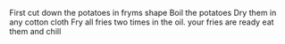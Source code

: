 First cut down the potatoes in fryms shape
Boil the potatoes
Dry them in any cotton cloth
Fry all fries two times in the oil.
your fries are ready eat them and chill